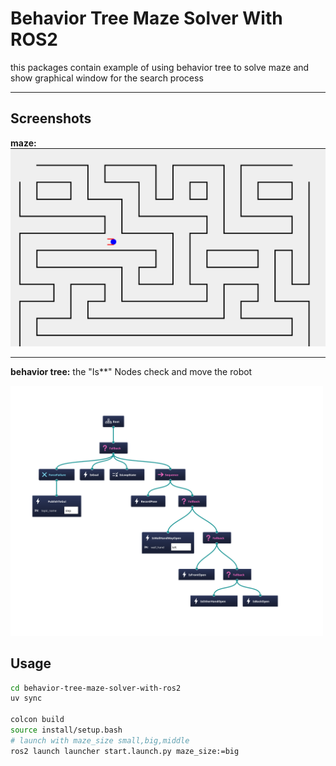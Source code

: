 # Behavior Tree Maze Solver With ROS2

this packages contain example of using behavior tree to solve maze and show graphical window for the search process

---

## Screenshots
**maze:**
![Alt text](screenshots/maze.png)

---

**behavior tree:**
the "Is**" Nodes check and move the robot

<img src="screenshots/behavior_tree.svg" alt="Behavior Tree" height="400" width="500"/>


<!-- ![Alt text]() -->


## Usage
```bash
cd behavior-tree-maze-solver-with-ros2
uv sync

colcon build
source install/setup.bash
# launch with maze_size small,big,middle
ros2 launch launcher start.launch.py maze_size:=big
```